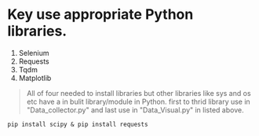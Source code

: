 # Key use appropriate Python libraries. 
1. Selenium
2. Requests
3. Tqdm
4. Matplotlib
>All of four needed to install libraries but  other libraries like sys and os etc have a in bulit library/module in Python.
first to thrid library use in "Data_collector.py" and last use in "Data_Visual.py" in listed above.
```batch
pip install scipy & pip install requests
```

